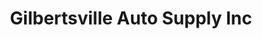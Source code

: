 ---
title: "Gilbertsville Auto Supply Inc"
url: /gilbertsville/gilbertsville-auto-supply-inc/
shop: car parts
---